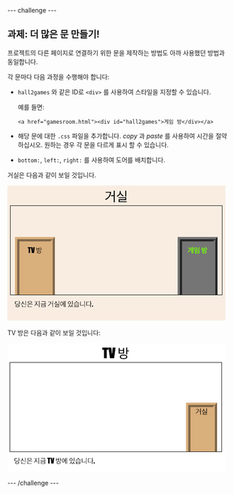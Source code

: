 --- challenge ---

## 과제: 더 많은 문 만들기!

프로젝트의 다른 페이지로 연결하기 위한 문을 제작하는 방법도 아까 사용했던 방법과 동일합니다.

각 문마다 다음 과정을 수행해야 합니다:

+ `hall2games` 와 같은 ID로 `<div>` 를 사용하여 스타일을 지정할 수 있습니다.
    
    예를 들면:
    
    `<a href="gamesroom.html"><div id="hall2games">게임 방</div></a>`

+ 해당 문에 대한 `.css` 파일을 추가합니다. _copy_ 과 _paste_ 를 사용하여 시간을 절약하십시오. 원하는 경우 각 문을 다르게 표시 할 수 있습니다.

+ `bottom:`, `left:`, `right:` 를 사용하여 도어를 배치합니다.

거실은 다음과 같이 보일 것입니다.

![스크린샷](images/rooms-hall-doors.png)

TV 방은 다음과 같이 보일 것입니다:

![스크린샷](images/rooms-tvroom-door.png)

--- /challenge ---